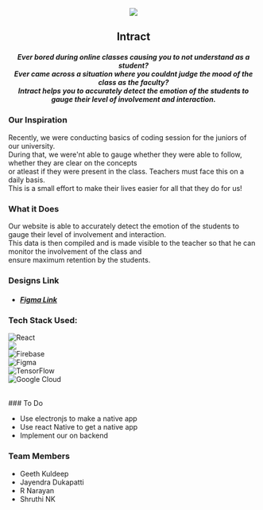 <p align="center">
	<img src="https://github.com/bitoffabyte/moodAI/blob/main/images/bg.jpeg">
    <h2 align="center">Intract</h2>
    <h5 align = "center">Ever bored during online classes causing you to not understand as a student? <br>Ever came across a situation where you couldnt judge the mood of the class as the faculty?<br/>Intract helps you to accurately detect the emotion of the students to gauge their level of involvement and interaction.

</p>

### Our Inspiration
Recently, we were conducting basics of coding session for the juniors of our university.<br/> 
During that, we were'nt able to gauge whether they were able to follow, whether they are clear on the concepts<br/> 
or atleast if they were present in the class. Teachers must face this on a daily basis.<br/> 
This is a small effort to make their lives easier for all that they do for us!

### What it Does
Our website is able to accurately detect the emotion of the students to gauge their level of involvement and interaction.<br/> 
This data is then compiled and is made visible to the teacher so that he can monitor the involvement of the class and <br/>
ensure maximum retention by the students.


### Designs Link
<ul>
<li>
<h5>
<a href="https://www.figma.com/file/pAQiIZyttizYQWWWZrKIYR/Intract?node-id=0%3A1"> Figma Link</a></h5></li>
</ul>


### Tech Stack Used:
<img alt="React" src="https://img.shields.io/badge/react%20-%2320232a.svg?&style=for-the-badge&logo=react&logoColor=%2361DAFB"/><br/>
<img src="https://img.shields.io/badge/firebase%20-%231572B6.svg?&style=for-the-badge&logo=Firebase&logoColor=white"/> <br>
<img alt="Firebase" src="https://img.shields.io/badge/firebase%20-%23039BE5.svg?&style=for-the-badge&logo=firebase"/><br/>
<img alt="Figma" src="https://img.shields.io/badge/figma%20-%23F24E1E.svg?&style=for-the-badge&logo=figma&logoColor=white"/><br/>
<img alt="TensorFlow" src="https://img.shields.io/badge/TensorFlow%20-%23FF6F00.svg?&style=for-the-badge&logo=TensorFlow&logoColor=white" /><br/>
<img alt="Google Cloud" src="https://img.shields.io/badge/Google%20Cloud%20-%234285F4.svg?&style=for-the-badge&logo=google-cloud&logoColor=white"/><br/>

</ul>
<br/>
### To Do

- Use electronjs to make a native app
- Use react Native to get a native app 
- Implement our on backend 

### Team Members
- Geeth Kuldeep
- Jayendra Dukapatti
- R Narayan
- Shruthi NK




